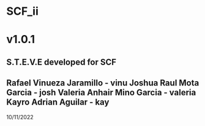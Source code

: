 # SCF_ii
# v1.0.1
S.T.E.V.E developed for SCF
-------------------------------------
 Rafael Vinueza Jaramillo - vinu
 Joshua Raul Mota Garcia - josh
 Valeria Anhair Mino Garcia - valeria
 Kayro Adrian Aguilar - kay
-------------------------------------

10/11/2022
